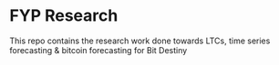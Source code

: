 # FYP Research

This repo contains the research work done towards LTCs, time series forecasting & bitcoin forecasting for Bit Destiny
